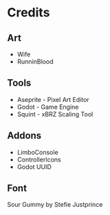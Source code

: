 # Credits

## Art
- Wife
- RunninBlood

## Tools
- Aseprite - Pixel Art Editor
- Godot - Game Engine
- Squint - xBRZ Scaling Tool

## Addons
- LimboConsole
- ControllerIcons
- Godot UUID

## Font
Sour Gummy by Stefie Justprince 
